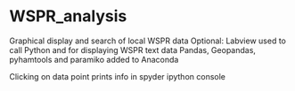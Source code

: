 # WSPR_analysis
Graphical display and search of local WSPR data
Optional: Labview used to call Python and for displaying WSPR text data
Pandas, Geopandas, pyhamtools and paramiko added to Anaconda

Clicking on data point prints info in spyder ipython console
